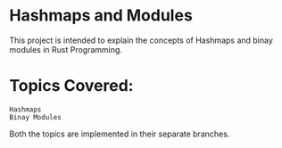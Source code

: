 # Hashmaps and Modules

This project is intended to explain the concepts of Hashmaps and binay modules in Rust Programming.

# Topics Covered:
    Hashmaps
    Binay Modules
    
Both the topics are implemented in their separate branches.    
